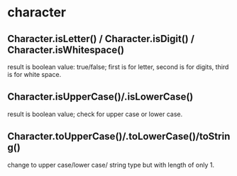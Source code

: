 # character    

## Character.isLetter() / Character.isDigit() / Character.isWhitespace()      
result is boolean value: true/false; first is for letter, second is for digits, third is for white space.        

## Character.isUpperCase()/.isLowerCase()     
result is boolean value; check for upper case or lower case.      

## Character.toUpperCase()/.toLowerCase()/toString()      
change to upper case/lower case/ string type but with length of only 1.      


